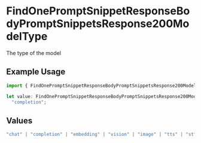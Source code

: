# FindOnePromptSnippetResponseBodyPromptSnippetsResponse200ModelType

The type of the model

## Example Usage

```typescript
import { FindOnePromptSnippetResponseBodyPromptSnippetsResponse200ModelType } from "orq-poc-typescript-multi-env-version/models/operations";

let value: FindOnePromptSnippetResponseBodyPromptSnippetsResponse200ModelType =
  "completion";
```

## Values

```typescript
"chat" | "completion" | "embedding" | "vision" | "image" | "tts" | "stt" | "rerank"
```